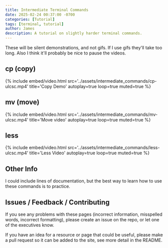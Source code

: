```yaml
---
title: Intermediate Terminal Commands
date: 2025-02-24 00:37:00 -0700
categories: [Tutorial]
tags: [terminal, tutorial]
author: James
description: A tutorial on slightly harder terminal commands.
---
```


These will be silent demonstrations, and not gifs. If I use gifs they'll
take too long. Also I think it'll probably be nice to pause the videos.

## cp (copy)

{%
  include embed/video.html
  src='../assets/intermediate_commands/cp-ulcsc.mp4'
  title='Copy Demo'
  autoplay=true
  loop=true
  muted=true
%}

## mv (move)

{%
  include embed/video.html
  src='../assets/intermediate_commands/mv-ulcsc.mp4'
  title='Move video'
  autoplay=true
  loop=true
  muted=true
%}

## less

{%
  include embed/video.html
  src='../assets/intermediate_commands/less-ulcsc.mp4'
  title='Less Video'
  autoplay=true
  loop=true
  muted=true
%}

## Other Info

I could include lines of documentation, but the best way to
learn how to use these commands is to practice.

## Issues / Feedback / Contributing

If you see any problems with these pages (incorrect information, misspelled
words, incorrect formatting), please create an issue on the repo, or let one
of the executives know.

If you have an idea for a resource or page that could be useful, please make a
pull request so it can be added to the site, see more detail in the README.
